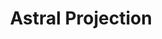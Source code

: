 ---
title: "Astral Projection"
permalink: /spells/astral-projection/
tags:
  - Spell
  - 9th Level
  - Necromancy
available_for:
  - Cleric
  - Warlock
  - Wizard
level: "9th Level"
school: "Necromancy"
range: "10 ft"
comp:
  - V
  - S
  - M
material: "for each creature you affect with this spell, you must provide one jacinth worth at least 1,000gp and one ornately carved bar of silver worth at least 100gp, all of which the spell consumes."
duration: "Special"
cast_time: "1 Hour"
description: |
  You and up to eight willing creatures within range project your astral bodies into the Astral Plane (the spell fails and the casting is wasted if you are already on that plane). The material body you leave behind is unconscious and in a state of suspended animation; it doesn't need food or air and doesn't age.

  Your astral body resembles your mortal form in almost every way, replicating your game statistics and possessions. The principal difference is the addition of a silvery cord that extends from between your shoulder blades and trails behind you, fading to invisibility after 1 foot. This cord is your tether to your material body. As long as the tether remains intact, you can find your way home. If the cord is cut--something that can happen only when an effect specifically states that it does--your soul and body are separated, killing you instantly.

  Your astral form can freely travel through the Astral Plane and can pass through portals there leading to any other plane. If you enter a new plane or return to the plane you were on when casting this spell, your body and possessions are transported along the silver cord, allowing you to re-enter your body as you enter the new plane. Your astral form is a separate incarnation. Any damage or other effects that apply to it have no effect on your physical body, nor do they persist when you return to it.

  The spell ends for you and your companions when you use your action to dismiss it. When the spell ends, the affected creature returns to its physical body, and it awakens.

  The spell might also end early for you or one of your companions. A successful dispel magic spell used against an astral or physical body ends the spell for that creature. If a creature's original body or its astral form drops to 0 hit points, the spell ends for that creature. If the spell ends and the silver cord is intact, the cord pulls the creature's astral form back to its body, ending its state of suspended animation.

  If you are returned to your body prematurely, your companions remain in their astral forms and must find their own way back to their bodies, usually by dropping to 0 hit points.
excerpt: "You and up to eight willing creatures within range project your astral bodies into the Astral Plane (the spell fails and the casting is wasted if you are already on that plane)."
source: "Basic Rules"
---